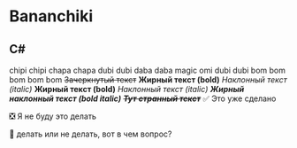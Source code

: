# Bananchiki
## C#
chipi chipi
chapa chapa
dubi dubi
daba daba
magic omi
dubi dubi
bom bom bom bom bom
~~Зачеркнутый текст~~
**Жирный текст (bold)**
*Наклонный текст (italic)*
__Жирный текст (bold)__
_Наклонный текст (italic)_
___Жирный наклонный текст (bold italic)___
~~*__Тут странный текст__*~~ 
:white_check_mark: Это уже сделано  

:negative_squared_cross_mark: Я не буду это делать

:black_square_button: делать или не делать, вот в чем вопрос?   
